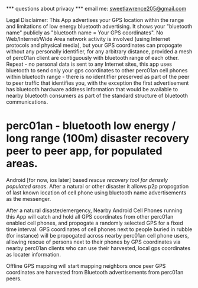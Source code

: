 

*** questions about privacy *** email me: sweetlawrence205@gmail.com

Legal Disclaimer: This App advertises your GPS location within the range and limitations of low energy bluetooth advertising. It shows your "bluetooth name" publicly as "bluetooth name = Your GPS coordinates". No Web/Internet/Wide Area network activity is involved (using Internet protocols and physical media), but your GPS coordinates can propogate without any personally identifier, for any arbitrary distance, provided a mesh of perc01an client are contiguously with bluetooth range of each other. Repeat - no personal data is sent to any Internet sites, this app uses bluetooth to send only your gps coordinates to other perc01an cell phones within bluetooth range - there is no identitfier preserved as part of the peer to peer traffic that identifies you, with the exception the first advertisement has bluetooth hardware address information that would be available to nearby bluetooth consumers as part of the standard structure of bluetooth communications.



# perc01an - bluetooth low energy / long range (100m) disaster recovery peer to peer app, for populated areas.


Android [for now, ios later] based *rescue recovery tool for densely populated areas*. After a natural or other disaster it allows p2p propogation of last known location of cell phone using bluetooth name advertisements as the messenger.

After a natural disaster/emergency, Nearby Android Cell Phones running this App will catch and hold all GPS coordinates from other perc01an enabled cell phones, and propogate a randomly selected GPS for a fixed time interval. GPS coordinates of cell phones next to people buried in rubble (for instance) will be propogated across nearby perc01an cell phone users, allowing rescue of persons next to their phones by GPS coordinates via nearby perc01an clients who can use their harvested, local gps coordinates as locater information.

Offline GPS mapping will start mapping neighbors once peer GPS coordinates are harvested from Bluetooth advertisements from perc01an peers.
